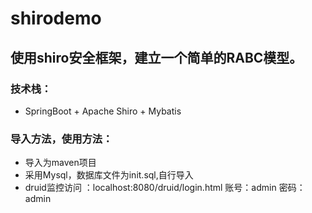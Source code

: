 # shirodemo
## 使用shiro安全框架，建立一个简单的RABC模型。
### 技术栈：
* SpringBoot + Apache Shiro + Mybatis
### 导入方法，使用方法：
* 导入为maven项目
* 采用Mysql，数据库文件为init.sql,自行导入
* druid监控访问 ：localhost:8080/druid/login.html 账号：admin 密码：admin




